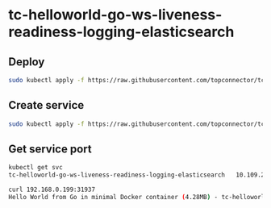 # tc-helloworld-go-ws-liveness-readiness-logging-elasticsearch


## Deploy 

```bash
sudo kubectl apply -f https://raw.githubusercontent.com/topconnector/tc-helloworld-go-ws-liveness-readiness-logging-elasticsearch/master/tc-helloworld-go-ws-liveness-readiness-logging-elasticsearch-deployment.yaml
```

## Create service

```bash
sudo kubectl apply -f https://raw.githubusercontent.com/topconnector/tc-helloworld-go-ws-liveness-readiness-logging-elasticsearch/master/tc-helloworld-go-ws-liveness-readiness-logging-elasticsearch-svc.yaml
```

## Get service port

```bash
kubectl get svc
tc-helloworld-go-ws-liveness-readiness-logging-elasticsearch   10.109.245.136   <nodes>       2020:31937/TCP   1m
```

```bash
curl 192.168.0.199:31937
Hello World from Go in minimal Docker container (4.28MB) - tc-helloworld-go-ws-liveness-readiness-logging-elasticsearch - v.1.0, it took 70ns to run
```
